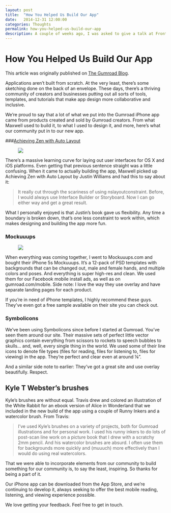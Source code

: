 ```yaml
---
layout: post
title:  "How You Helped Us Build Our App"
date:   2014-12-31 12:00:00
categories: Thoughts
permalink: how-you-helped-us-build-our-app
description: A couple of weeks ago, I was asked to give a talk at Front End Party and because I was working on a project being designed entirely in the browser at the time, I figured it only would make sense to go over some of my thoughts on just that.
---
```


How You Helped Us Build Our App
==========

<aside>
  <p><i class="fa fa-bell-o"></i> This article was originally published on <a href="http://blog.gumroad.com/post/105370890868/how-you-helped-us-build-our-app">The Gumroad Blog</a>.</p>
</aside>

Applications aren’t built from scratch. At the very least, there’s some sketching done on the back of an envelope. These days, there’s a thriving community of creators and businesses putting out all sorts of tools, templates, and tutorials that make app design more collaborative and inclusive.

We’re proud to say that a lot of what we put into the Gumroad iPhone app came from products created and sold by Gumroad creators. From what Maxwell used to build it, to what I used to design it, and more, here’s what our community put in to our new app.

###[Achieving Zen with Auto Layout](https://gumroad.com/l/autolayout)

<figure>
  <img src="http://36.media.tumblr.com/c208a05bb396bb2de49c3c39c7052ede/tumblr_nfevjvWEEk1thmahmo1_540.jpg">
</figure>

There’s a massive learning curve for laying out user interfaces for OS X and iOS platforms. Even getting that previous sentence straight was a little confusing. When it came to actually building the app, Maxwell picked up Achieving Zen with Auto Layout by Justin Williams and had this to say about it:

>It really cut through the scariness of using nslayoutconstraint. Before, I would always use Interface Builder or Storyboard. Now I can go either way and get a great result.

What I personally enjoyed is that Justin’s book gave us flexibility. Any time a boundary is broken down, that’s one less constraint to work within, which makes designing and building the app more fun.
### Mockuuups


<figure>
  <a href="https://www.mockuuups.com/"><img src="http://40.media.tumblr.com/9e3deaae1e30e1a70d99cdfcdcb3452f/tumblr_nfevjvWEEk1thmahmo2_1280.jpg"></a>
</figure>

When everything was coming together, I went to Mockuuups.com and bought their iPhone 5s Mockuuups. It’s a 12-pack of PSD templates with backgrounds that can be changed out, male and female hands, and multiple colors and poses. And everything is super high-res and clean. We used them for our Facebook mobile install ads, as well as on gumroad.com/mobile. Side note: I love the way they use overlay and have separate landing pages for each product.

If you’re in need of iPhone templates, I highly recommend these guys. They’ve even got a free sample available on their site you can check out.

### Symbolicons

We’ve been using Symbolicons since before I started at Gumroad. You’ve seen them around our site. Their massive sets of perfect little vector graphics contain everything from scissors to rockets to speech bubbles to skulls… and, well, every single thing in the world. We used some of their line icons to denote file types (files for reading, files for listening to, files for viewing) in the app. They’re perfect and clear even at around ⅛”.

And a similar side note to earlier: They’ve got a great site and use overlay beautifully. Respect.

## Kyle T Webster’s brushes

Kyle’s brushes are without equal. Travis drew and colored an illustration of the White Rabbit for an ebook version of Alice in Wonderland that we included in the new build of the app using a couple of Runny Inkers and a watercolor brush. From Travis:

>I’ve used Kyle’s brushes on a variety of projects, both for Gumroad illustrations and for personal work. I used his runny inkers to do lots of post-scan line work on a picture book that I drew with a scratchy 2mm pencil. And his watercolor brushes are absurd. I often use them for backgrounds more quickly and (muuuch) more effectively than I would do using real watercolors.

That we were able to incorporate elements from our community to build something for our community is, to say the least, inspiring. So thanks for being a part of it.

Our iPhone app can be downloaded from the App Store, and we’re continuing to develop it, always seeking to offer the best mobile reading, listening, and viewing experience possible.

We love getting your feedback. Feel free to get in touch.
